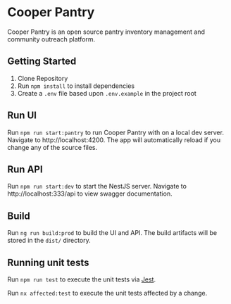 # Cooper Pantry

Cooper Pantry is an open source pantry inventory management and community outreach platform.

## Getting Started

1. Clone Repository
2. Run `npm install` to install dependencies
3. Create a `.env` file based upon `.env.example` in the project root

## Run UI

Run `npm run start:pantry` to run Cooper Pantry with on a local dev server. Navigate to http://localhost:4200. The app will automatically reload if you change any of the source files.

## Run API

Run `npm run start:dev` to start the NestJS server. Navigate to http://localhost:333/api to view swagger documentation.

## Build

Run `ng run build:prod` to build the UI and API. The build artifacts will be stored in the `dist/` directory. 

## Running unit tests

Run `npm run test` to execute the unit tests via [Jest](https://jestjs.io).

Run `nx affected:test` to execute the unit tests affected by a change.
